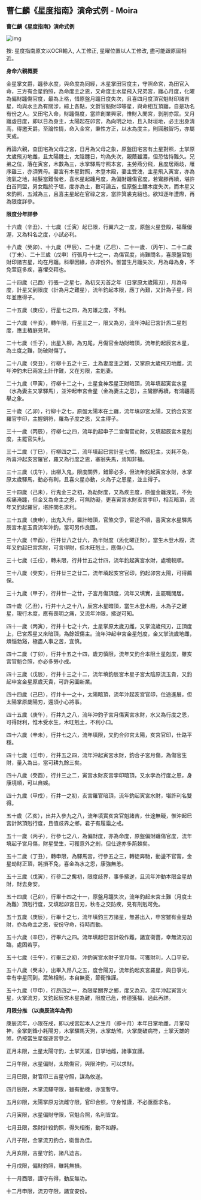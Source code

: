 ## 曹仁麟《星度指南》演命式例 - Moira

**曹仁麟《星度指南》演命式例**

![img](https://lh4.googleusercontent.com/sIje9415F0D1jYck7BEIc5pLNItsWb78COcNgqp8UVgw1UYpQDYJ8Qg0lrykqnObB8E7zn_2TBFPOChBP2yS6mnO_KeW1xH1oyfS6xwfhhU=w1280)

按: 星度指南原文以OCR輸入, 人工修正, 星曜位置以人工修改, 盡可能跟原圖相近。

 

**身命六親概要**

金星掌文爵，躔參水度，與命度為同經，木星掌田官度主，守照命宮，為田官入命，三方有金星釣照，為命度主之恩，又命度主水星飛入兄弟宮，躔心月度，化曜為偏財躔傷官度，最為上格，惜原盤月躔日度失次，且喜四月度頂官魁財印諸吉星，均與水主為有關涉，綜上各點，文爵官魁財印等星，與命相互頂躔，自是功名有份之人。又田宅入命，財躔傷度，當許創業興家，惟財入閒宮，剝削亦眾。又月躔虛日度，即以日為身主，太陽起在卯宮，為向明之地，且入財垣地，必主出身清高，得邀天爵。至論性情，命入金宮，秉性方正，以水為度主，則圓融智巧，亦屬天成。

再論六親，查田宅為父母之宮，日月為父母之象，原盤田宅宮有土星對照，土掌原太歲飛刃地雌，且太陽躔土，太陰躔日，均為失次，親蔭雖濃，但恐怙恃難久。兄弟之位，落在寅宮，木數為三，水掌驛馬守照本宮，主勞燕分飛，且度居兩歧，雁序雖三，亦須異母。妻宮有木星對照，木登木殿，妻主受洩，主星飛入寅宮，亦為洩氣之地，結髮當難偕老，喜水星起躔月度，為偏財躔傷官度，若鸞膠再續，堪許白首同盟，男女臨於子垣，度亦為土，數可論五，但原盤土躔木度失次，而木星又來釣照，五減為三，且喜主星起在官祿之宮，當許箕裘克紹也。欲知逐年遭際，再為限度詳參。

 

**限度分年詳參**

十六歲（辛丑）、十七歲（壬寅）起巳限，行翼六之一度，原盤火星登殿，福蔭優渥，又為科名之度，小試必利。

十八歲（癸卯）、十九歲（甲辰）、二十歲（乙巳）、二十一歲．（丙午）、二十二歲（丁未）、二十三歲（戊申）行張月十七之一，為傷官度，尚難問名，喜原盤官魁財印諸吉星，均在月躔。科舉因緣，亦非份外。惟當生月躔失次，月為母為身，不免萱庭多疾，喜懼交拜也。

二十四歲（己酉）行張一之星七，為初交刃首之年（日掌原太歲陽刃），月為母度，計星又到限度（計為月之難星），流年釣起本限，應丁內艱，又計為子星，同年並應得子。

二十五歲（庚戌），行星七之四，為刃雄之度，不利。

二十六歲（辛亥），轉午限，行星三之一，限又為刃，流年沖起巳宮計炁二星剋度，應主樁庭見背。

二十七歲（壬子），出星入柳，為刃尾，月傷官金劫財暗頂，流年釣起辰宮木星，為土度之難，防破財傷丁。

二十八歲（癸丑），行柳十五之十三，土為妻度主之難，又掌原太歲飛刃地雌，流年沖釣未巳兩宮土計作難，又在刃限，主剋妻。

二十九歲（甲寅），行柳十二之十，土星食神炁星正財暗頂，流年填起寅宮水星（水為妻主又掌驛馬），並沖起申宮金星（金為妻主之恩），主鸞膠再續，有鴻翩高舉之象。

三十歲（乙卯），行柳十之七，原盤太陽本在土躔，流年填卯宮太陽，又釣合亥宮羅官孛印，主握銅符，羅為子度之恩，又主得子。

三十一歲（丙辰），行柳七之四，流年釣起申子二宮傷官劫財，又填起辰宮木星剋度，主罷官失利。

三十二歲（丁巳），行柳四之二，流年填起巳宮計星七煞，餘奴犯主，災耗不免，所喜沖起亥宮羅官，羅又為行度之恩，塞翁失馬，焉知非福。

三十三歲（戊午），出柳入鬼，限度關界，錯節必多，但流年釣起寅宮水財，水掌原太歲驛馬，動必有利，且喜火星亦動，火為子之恩星，並主得子。

三十四歲（己未），行鬼金三之初，為劫財度，又為疾主度，原盤金躔洩氣，不免疾痛淹躔，但金又為命主之恩，可無防礙，更喜寅宮水財亥宮孛印，相互暗頂，流年又釣起羅官，堪許問名求利。

三十五歲（庚申），出鬼入升，羅計暗頂，官煞交爭，宦途不順，喜寅宮水星驛馬辰宮木星玉貴流年沖釣，當可另作良圖。

三十六歲（辛酉），行井廿八之廿六，為半財度（炁化曜正財），當生木登木殿，流年又釣起巳宮炁財，可言得財，但木旺剋土，應傷小口。

三十七歲（壬戌），轉未限，行井廿五之廿四，流年釣起寅宮水財，處境較順。

三十八歲（癸亥），行井廿三之廿二，流年填起亥宮官印，釣起卯宮太陽，可得薦保。

三十九歲（甲子），行井廿一之廿，子宮月傷頂度，流年又填實，主罷職閒居。

四十歲（乙丑），行井十九之十八，辰宮木星暗頂，當生木登木殿，木為子之難星，現行木度，應有喪明之痛，又流年沖限，拂逆可知。

四十一歲（丙寅），行井十七之十六，土星掌原太歲刃雌，又掌流歲飛刃，正頂度上，巳宮炁星又來暗頂，為餘奴傷主。流年沖起申宮金星剋度，金又掌流歲地雌，煩惱勃谿，極盡人事之苦，宜慎。

四十二歲（丁卯），行井十五之十四，歲刃慎限，流年又釣合本限土星剋度，雖亥宮官魁合照，亦必多勞小成。

四十三歲（戊辰），行井十三之十二，流年填釣辰宮木星子宮太陰原流玉貴，又釣起申宮金星原歲天貴，可許另圖新業。

四十四歲（己巳），行井十一之十，太陽暗頂，流年沖起亥宮官印，仕途進展，但太陽掌原歲陽刃，還須小心將事。

四十五歲（庚午），行井九之八，流年沖釣子宮月傷寅宮水財，水又為行度之恩，可得財利，惟木受水生，木旺剋土，不利小口。

四十六歲（辛未），行井七之六，流年填限，又釣合卯宮太陽，亥宮官印，仕路平穩。

四十七歲（壬申），行井五之四，流年沖起寅宮水財，釣合子宮月傷，為傷官生財，量入為出，當可耕九餘三矣。

四十八歲（癸酉），行井三之二，寅宮水財亥宮孛印暗頂，又水孛為行度之恩，身康境順，可以自娛。

四十九歲（甲戌），行井一之初，亥宮羅官暗頂，流年釣起寅宮水財，堪許利名雙得。

五十歲（乙亥），出井入參九之八，流年填實亥宮官魁諸吉，仕途無礙，惟沖起巳宮計煞頂剋行度，且值歧界之鄉，君子有履霜之戒。

五十一歲（丙子），行參七之八，為偏財度，亦為命度，原盤偏財躔傷官度，流年填起子宮月傷，財星受生，可獲意外之剎，但仕途亦多荊棘矣。

五十二歲（丁丑），轉申限，為驛馬宮，行參五之三，轉徒奔馳，動盪不官甯，金星劫財正頂，耗損不免，喜金為水之恩，康強無恙。

五十三歲（戊寅），行參二之觜初，限度歧界，事多拂逆，且流年沖動本限金星劫財，財去身安。

五十四歲（己卯），行畢十四之十一，原盤月躔失次，流年釣起未宮土難（月度土為難）頂剋行度，又填起卯宮日刃，秋冬之交防疾，見有刑剋可免。

五十五歲（庚辰），行畢十之七，流年填釣三方諸星，無甚出入，申宮雖有金星劫財，亦為命主之恩，安份守命，待時而動。

五十六歲（辛巳），行畢六之四。流年填起巳宮計殺作難，諸宜衛薔，幸無流刃加臨，處困若亨。

五十七歲（壬午），行畢三之初，沖釣寅宮水財子宮月傷，可獲財利，人口平安。

五十八歲（癸未），出畢入昂八之五，度合陽刃，流年釣起亥宮羅星，與日爭光，幸有孛星同到，眾煞相制，本自無憂，節衛惟謹。

五十九歲（甲申），行昂四之一，為限星關界之鄉，度又為刃。流年沖起寅宮火星，火掌流刃，又釣起辰宮木星為難，限度已危，修德獲福，過此再詳。

 

**月限分推 （以庚辰流年為例）**

庚辰流年，小限在戌，即以戌宮起本人之生月（即十月）本年日掌地雌，月掌勾神，金掌劍鋒小耗陽刃，木掌驛馬天狗，水掌劫煞，火掌歲破病符，土掌天雄的煞，仍按當生星盤逐宮參之。

正月未限，土星太陽守釣，土掌天雄，日掌地雌，諸事宜謹。

二月午限，水星偏財，太陰傷官，與限沖釣，可以求財。

三月巳限，財官印三吉星守照，謀為攸遂。

四月辰限，木掌流驛守限，雖有動機，亦宜暫守。

五月卯限，太陽掌原刃流雌守限，官印合照，守身惟謹，不必亟亟求名。

六月寅限，水星偏財守限，官魁合照，名利皆宜。

七月丑限，炁財計殺釣照，得失相衡，動不如靜。

八月子限，金掌流刃釣合，衛嗇為佳。

九月亥限，吉星守釣，諸凡迪吉。

十月戌限，偏財釣照，雖耗無損。

十一月酉限，謹守有得，動反無功。

十二月申限，流刃守限，諸宜安份。